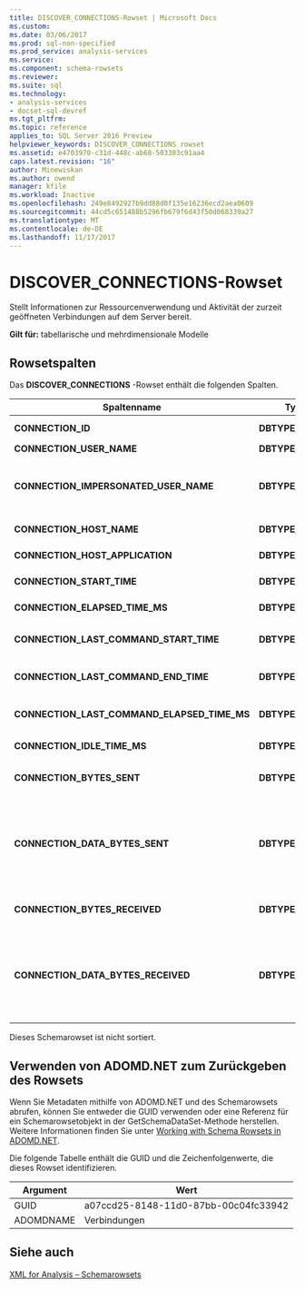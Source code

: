 ```yaml
---
title: DISCOVER_CONNECTIONS-Rowset | Microsoft Docs
ms.custom: 
ms.date: 03/06/2017
ms.prod: sql-non-specified
ms.prod_service: analysis-services
ms.service: 
ms.component: schema-rowsets
ms.reviewer: 
ms.suite: sql
ms.technology:
- analysis-services
- docset-sql-devref
ms.tgt_pltfrm: 
ms.topic: reference
applies_to: SQL Server 2016 Preview
helpviewer_keywords: DISCOVER_CONNECTIONS rowset
ms.assetid: e4703970-c31d-448c-ab68-503303c91aa4
caps.latest.revision: "16"
author: Minewiskan
ms.author: owend
manager: kfile
ms.workload: Inactive
ms.openlocfilehash: 249e8492927b9dd88d0f135e16236ecd2aea0609
ms.sourcegitcommit: 44cd5c651488b5296fb679f6d43f50d068339a27
ms.translationtype: MT
ms.contentlocale: de-DE
ms.lasthandoff: 11/17/2017
---
```

# <a name="discoverconnections-rowset"></a>DISCOVER_CONNECTIONS-Rowset
  Stellt Informationen zur Ressourcenverwendung und Aktivität der zurzeit geöffneten Verbindungen auf dem Server bereit.  
  
 **Gilt für:** tabellarische und mehrdimensionale Modelle  
  
## <a name="rowset-columns"></a>Rowsetspalten  
 Das **DISCOVER_CONNECTIONS** -Rowset enthält die folgenden Spalten.  
  
|Spaltenname|Typindikator|Einschränkungen|Description|  
|-----------------|--------------------|------------------|-----------------|  
|**CONNECTION_ID**|**DBTYPE_I4**|ja|Eine eindeutige Zahl, die die Verbindung identifiziert.|  
|**CONNECTION_USER_NAME**|**DBTYPE_WSTR**|ja|Der Name des Benutzers dieser Verbindung.|  
|**CONNECTION_IMPERSONATED_USER_NAME**|**DBTYPE_WSTR**|ja|Zur künftigen Verwendung reserviert. Analysis Services geben immer NULL für den Wert von CONNECTION_IMPERSONATED_USER_NAME zurück.|  
|**CONNECTION_HOST_NAME**|**DBTYPE_WSTR**|ja|Der Name des Computers, der die Verbindung initiiert hat.|  
|**CONNECTION_HOST_APPLICATION**|**DBTYPE_WSTR**||Der Name der Anwendung, die die Verbindung initiiert hat.|  
|**CONNECTION_START_TIME**|**DBTYPE_DBTIMESTAMP**||UTC-Datum und -Zeit des Servers, zu denen die Verbindung initiiert wurde.|  
|**CONNECTION_ELAPSED_TIME_MS**|**DBTYPE_I8**|ja|Seit dem Start der Verbindung verstrichene Zeit in Millisekunden.|  
|**CONNECTION_LAST_COMMAND_START_TIME**|**DBTYPE_DBTIMESTAMP**||UTC-Datum und -Zeit des Servers, zu denen der letzte Befehl seine Ausführung initiiert hat.|  
|**CONNECTION_LAST_COMMAND_END_TIME**|**DBTYPE_DBTIMESTAMP**||UTC-Datum und -Zeit des Servers, zu denen der letzte Befehl seine Ausführung beendet hat.|  
|**CONNECTION_LAST_COMMAND_ELAPSED_TIME_MS**|**DBTYPE_I8**|ja|Die seit dem Ende der Ausführung des letzten Befehls verstrichene Zeit in Millisekunden.|  
|**CONNECTION_IDLE_TIME_MS**|**DBTYPE_I8**|ja|Die Leerlaufzeit in Millisekunden seit dem Start der Verbindung.|  
|**CONNECTION_BYTES_SENT**|**DBTYPE_I8**||Die akkumulierte Zahl der seit dem Start der Verbindung von der Verbindung gesendeten Bytes.|  
|**CONNECTION_DATA_BYTES_SENT**|**DBTYPE_I8**||Die akkumulierte Zahl der seit dem Start der Verbindung von der Verbindung gesendeten Datenbytes.<br /><br /> Daten werden innerhalb der Verbindung in komprimierter Form ausgetauscht. Dieser Wert gibt die Menge der gesendeten extrahierten Daten wieder.|  
|**CONNECTION_BYTES_RECEIVED**|**DBTYPE_I8**||Die akkumulierte Zahl der seit dem Start der Verbindung von der Verbindung empfangenen Bytes.|  
|**CONNECTION_DATA_BYTES_RECEIVED**|**DBTYPE_I8**||Die akkumulierte Zahl der seit dem Start der Verbindung von der Verbindung empfangenen Datenbytes.<br /><br /> Daten werden innerhalb der Verbindung in komprimierter Form ausgetauscht. Dieser Wert gibt die Menge der empfangenen extrahierten Daten wieder.|  
  
 Dieses Schemarowset ist nicht sortiert.  
  
## <a name="using-adomdnet-to-return-the-rowset"></a>Verwenden von ADOMD.NET zum Zurückgeben des Rowsets  
 Wenn Sie Metadaten mithilfe von ADOMD.NET und des Schemarowsets abrufen, können Sie entweder die GUID verwenden oder eine Referenz für ein Schemarowsetobjekt in der GetSchemaDataSet-Methode herstellen. Weitere Informationen finden Sie unter [Working with Schema Rowsets in ADOMD.NET](../../../analysis-services/multidimensional-models-adomd-net-client/retrieving-metadata-working-with-schema-rowsets.md).  
  
 Die folgende Tabelle enthält die GUID und die Zeichenfolgenwerte, die dieses Rowset identifizieren.  
  
|Argument|Wert|  
|--------------|-----------|  
|GUID|a07ccd25-8148-11d0-87bb-00c04fc33942|  
|ADOMDNAME|Verbindungen|  
  
## <a name="see-also"></a>Siehe auch  
 [XML for Analysis – Schemarowsets](../../../analysis-services/schema-rowsets/xml/xml-for-analysis-schema-rowsets.md)  
  
  
